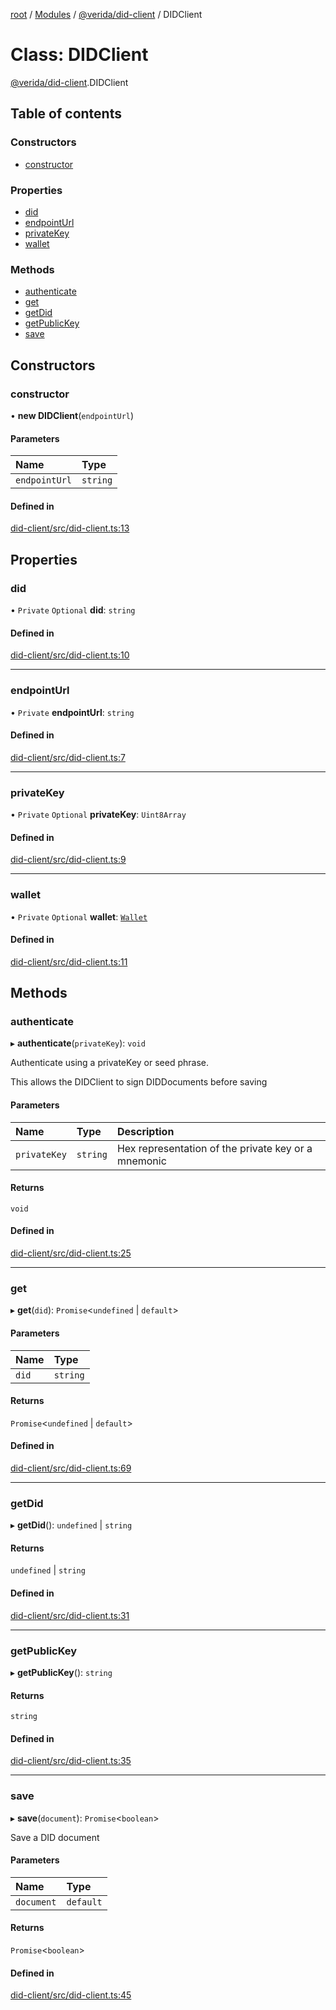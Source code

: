 [root](../README.md) / [Modules](../modules.md) / [@verida/did-client](../modules/verida_did_client.md) / DIDClient

# Class: DIDClient

[@verida/did-client](../modules/verida_did_client.md).DIDClient

## Table of contents

### Constructors

- [constructor](verida_did_client.DIDClient.md#constructor)

### Properties

- [did](verida_did_client.DIDClient.md#did)
- [endpointUrl](verida_did_client.DIDClient.md#endpointurl)
- [privateKey](verida_did_client.DIDClient.md#privatekey)
- [wallet](verida_did_client.DIDClient.md#wallet)

### Methods

- [authenticate](verida_did_client.DIDClient.md#authenticate)
- [get](verida_did_client.DIDClient.md#get)
- [getDid](verida_did_client.DIDClient.md#getdid)
- [getPublicKey](verida_did_client.DIDClient.md#getpublickey)
- [save](verida_did_client.DIDClient.md#save)

## Constructors

### constructor

• **new DIDClient**(`endpointUrl`)

#### Parameters

| Name | Type |
| :------ | :------ |
| `endpointUrl` | `string` |

#### Defined in

[did-client/src/did-client.ts:13](https://github.com/verida/verida-js/blob/039856c/packages/did-client/src/did-client.ts#L13)

## Properties

### did

• `Private` `Optional` **did**: `string`

#### Defined in

[did-client/src/did-client.ts:10](https://github.com/verida/verida-js/blob/039856c/packages/did-client/src/did-client.ts#L10)

___

### endpointUrl

• `Private` **endpointUrl**: `string`

#### Defined in

[did-client/src/did-client.ts:7](https://github.com/verida/verida-js/blob/039856c/packages/did-client/src/did-client.ts#L7)

___

### privateKey

• `Private` `Optional` **privateKey**: `Uint8Array`

#### Defined in

[did-client/src/did-client.ts:9](https://github.com/verida/verida-js/blob/039856c/packages/did-client/src/did-client.ts#L9)

___

### wallet

• `Private` `Optional` **wallet**: [`Wallet`](verida_did_client.Wallet.md)

#### Defined in

[did-client/src/did-client.ts:11](https://github.com/verida/verida-js/blob/039856c/packages/did-client/src/did-client.ts#L11)

## Methods

### authenticate

▸ **authenticate**(`privateKey`): `void`

Authenticate using a privateKey or seed phrase.

This allows the DIDClient to sign DIDDocuments before saving

#### Parameters

| Name | Type | Description |
| :------ | :------ | :------ |
| `privateKey` | `string` | Hex representation of the private key or a mnemonic |

#### Returns

`void`

#### Defined in

[did-client/src/did-client.ts:25](https://github.com/verida/verida-js/blob/039856c/packages/did-client/src/did-client.ts#L25)

___

### get

▸ **get**(`did`): `Promise`<`undefined` \| `default`\>

#### Parameters

| Name | Type |
| :------ | :------ |
| `did` | `string` |

#### Returns

`Promise`<`undefined` \| `default`\>

#### Defined in

[did-client/src/did-client.ts:69](https://github.com/verida/verida-js/blob/039856c/packages/did-client/src/did-client.ts#L69)

___

### getDid

▸ **getDid**(): `undefined` \| `string`

#### Returns

`undefined` \| `string`

#### Defined in

[did-client/src/did-client.ts:31](https://github.com/verida/verida-js/blob/039856c/packages/did-client/src/did-client.ts#L31)

___

### getPublicKey

▸ **getPublicKey**(): `string`

#### Returns

`string`

#### Defined in

[did-client/src/did-client.ts:35](https://github.com/verida/verida-js/blob/039856c/packages/did-client/src/did-client.ts#L35)

___

### save

▸ **save**(`document`): `Promise`<`boolean`\>

Save a DID document

#### Parameters

| Name | Type |
| :------ | :------ |
| `document` | `default` |

#### Returns

`Promise`<`boolean`\>

#### Defined in

[did-client/src/did-client.ts:45](https://github.com/verida/verida-js/blob/039856c/packages/did-client/src/did-client.ts#L45)
